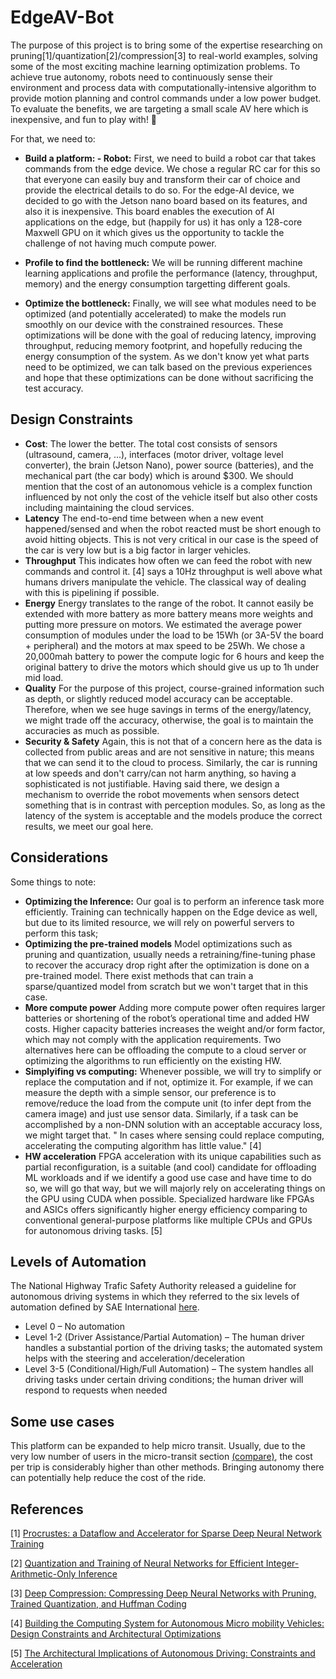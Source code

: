 # EdgeAV-Bot

The purpose of this project is to bring some of the expertise researching on pruning[1]/quantization[2]/compression[3] to real-world examples, solving some of the most exciting machine learning optimization problems.
To achieve true autonomy, robots need to continuously sense their environment and process data with computationally-intensive algorithm to provide motion planning and control commands under a low power budget.
To evaluate the benefits, we are targeting a small scale AV here which is inexpensive, and fun to play with! 🚗

For that, we need to:

- **Build a platform: - Robot:**
First, we need to build a robot car that takes commands from the edge device. We chose a regular RC car for this so that everyone can easily buy and transform their car of choice and provide the electrical details to do so. For the edge-AI device, we decided to go with the Jetson nano board based on its features, and also it is inexpensive. This board enables the execution of AI applications on the edge, but (happily for us) it has only a 128-core Maxwell GPU on it which gives us the opportunity to tackle the challenge of not having much compute power.

- **Profile to find the bottleneck:**
We will be running different machine learning applications and profile the performance (latency, throughput, memory) and the energy consumption targetting different goals.

- **Optimize the bottleneck:**
Finally, we will see what modules need to be optimized (and potentially accelerated) to make the models run smoothly on our device with the constrained resources.
These optimizations will be done with the goal of reducing latency, improving throughput, reducing memory footprint, and hopefully reducing the energy consumption of the system. As we don't know yet what parts need to be optimized, we can talk based on the previous experiences and hope that these optimizations can be done without sacrificing the test accuracy.

## Design Constraints

- **Cost**: The lower the better. The total cost consists of sensors (ultrasound, camera, ...), interfaces (motor driver, voltage level converter), the brain (Jetson Nano), power source (batteries), and the mechanical part (the car body) which is around $300.
We should mention that the cost of an autonomous vehicle is a complex function influenced by not only the cost of the vehicle itself but also other costs including maintaining the cloud services.
- **Latency** The end-to-end time between when a new event happened/sensed and when the robot reacted must be short enough to avoid hitting objects. This is not very critical in our case is the speed of the car is very low but is a big factor in larger vehicles.
- **Throughput** This indicates how often we can feed the robot with new commands and control it. [4] says a 10Hz throughput is well above what humans drivers manipulate the vehicle. The classical way of dealing with this is pipelining if possible.
- **Energy** Energy translates to the range of the robot. It cannot easily be extended with more battery as more battery means more weights and putting more pressure on motors. We estimated the average power consumption of modules under the load to be 15Wh (or 3A-5V the board + peripheral) and the motors at max speed to be 25Wh. We chose a 20,000mah battery to power the compute logic for 6 hours and keep the original battery to drive the motors which should give us up to 1h under mid load.
- **Quality** For the purpose of this project, course-grained information such as depth, or slightly reduced model accuracy can be acceptable. Therefore, when we see huge savings in terms of the energy/latency, we might trade off the accuracy, otherwise, the goal is to maintain the accuracies as much as possible.
- **Security & Safety** Again, this is not that of a concern here as the data is collected from public areas and are not sensitive in nature; this means that we can send it to the cloud to process. 
Similarly, the car is running at low speeds and don't carry/can not harm anything, so having a sophisticated is not justifiable.
Having said there, we design a mechanism to override the robot movements when sensors detect something that is in contrast with perception modules. So, as long as the latency of the system is acceptable and the models produce the correct results, we meet our goal here.

## Considerations

Some things to note:
- **Optimizing the Inference:** Our goal is to perform an inference task more efficiently. Training can technically happen on the Edge device as well, but due to its limited resource, we will rely on powerful servers to perform this task;
- **Optimizing the pre-trained models** Model optimizations such as pruning and quantization, usually needs a retraining/fine-tuning phase to recover the accuracy drop right after the optimization is done on a pre-trained model. There exist methods that can train a sparse/quantized model from scratch but we won't target that in this case.
- **More compute power** Adding more compute power often requires larger batteries or shortening of the robot’s operational time and added HW costs. Higher capacity batteries increases the weight and/or form factor, which may not comply with the application requirements. Two alternatives here can be offloading the compute to a cloud server or optimizing the algorithms to run efficiently on the existing HW.
- **Simplyifing vs computing:** Whenever possible, we will try to simplify or replace the computation and if not, optimize it. For example, if we can measure the depth with a simple sensor, our preference is to remove/reduce the load from the compute unit (to infer dept from the camera image) and just use sensor data. Similarly, if a task can be accomplished by a non-DNN solution with an acceptable accuracy loss, we might target that. " In cases where sensing could replace computing, accelerating the computing algorithm has little value." [4]
- **HW acceleration** FPGA acceleration with its unique capabilities such as partial reconfiguration, is a suitable (and cool) candidate for offloading ML workloads and if we identify a good use case and have time to do so, we will go that way, but we will majorly rely on accelerating things on the GPU using CUDA when possible. Specialized hardware like FPGAs and ASICs offers significantly higher energy efficiency comparing to conventional general-purpose platforms like multiple CPUs and GPUs for autonomous driving tasks. [5]

## Levels of Automation
The National Highway Trafic Safety Authority released a guideline for autonomous driving systems in which they referred to the six levels of automation defined by SAE International [here](https://saemobilus.sae.org/content/j3016_201806).
- Level 0 – No automation
- Level 1-2 (Driver Assistance/Partial Automation) – The human driver handles a substantial portion of the driving tasks; the automated system helps with the steering and acceleration/deceleration
- Level 3-5 (Conditional/High/Full Automation) – The system handles all driving tasks under certain driving conditions; the human driver will respond to requests when needed

## Some use cases

This platform can be expanded to help micro transit. Usually, due to the very low number of users in the micro-transit section [(compare)](https://transitforwardri.com/pdf/Strategy%20Paper%2015%20First%20Mile%20Last%20Mile.pdf), the cost per trip is considerably higher than other methods. Bringing autonomy there can potentially help reduce the cost of the ride.

## References

[1] [Procrustes: a Dataflow and Accelerator for Sparse Deep Neural Network Training](https://arxiv.org/abs/2009.10976)

[2] [Quantization and Training of Neural Networks for Efficient Integer-Arithmetic-Only Inference](https://openaccess.thecvf.com/content_cvpr_2018/papers/Jacob_Quantization_and_Training_CVPR_2018_paper.pdf)

[3] [Deep Compression: Compressing Deep Neural Networks with Pruning, Trained Quantization, and Huffman Coding](https://arxiv.org/abs/1510.00149)

[4] [Building the Computing System for Autonomous Micro mobility Vehicles: Design Constraints and Architectural Optimizations](https://www.microarch.org/micro53/papers/738300b067.pdf)

[5] [The Architectural Implications of Autonomous Driving: Constraints and Acceleration](https://web.eecs.umich.edu/~shihclin/papers/AutonomousCar-ASPLOS18.pdf)
